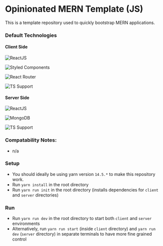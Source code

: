 # Opinionated MERN Template (JS)

This is a template repository used to quickly bootstrap MERN applications.

### Default Technologies

#### Client Side

![ReactJS](https://img.shields.io/badge/Framework-React%20JS-lightblue)

![Styled Components](https://img.shields.io/badge/Styling-styled--components-ff69b4)

![React Router](https://img.shields.io/badge/Routing-react--router-orange)

![TS Support](https://img.shields.io/badge/Optional%20Support-TypeScript%20-blue)

#### Server Side

![ReactJS](https://img.shields.io/badge/Framework-Express%20JS-green)

![MongoDB](https://img.shields.io/badge/Database-MongoDB-darkgreen)

![TS Support](https://img.shields.io/badge/Optional%20Support-TypeScript%20-blue)

### Compatability Notes:
- n/a

### Setup
- You should ideally be using yarn version `14.5.*` to make this repository work.
- Run `yarn install` in the root directory
- Run `yarn run init` in the root directory (installs dependencies for `client` and `server` directories)

### Run
- Run `yarn run dev` in the root directory to start both `client` and `server` environments
- Alternatively, run `yarn run start` (inside `client` directory) and `yarn run dev` (`server` directory) in separate terminals to have more fine grained control
